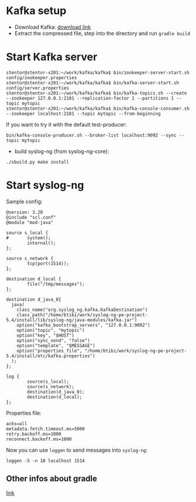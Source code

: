 # Kafka setup

* Download Kafka: [download link](https://www.apache.org/dyn/closer.cgi?path=/kafka/0.8.2.1/kafka-0.8.2.1-src.tgz)
* Extract the compressed file, step into the directory and run `gradle build`

# Start Kafka server

```
stentor@stentor-x201:~/work/kafka/kafka$ bin/zookeeper-server-start.sh config/zookeeper.properties
stentor@stentor-x201:~/work/kafka/kafka$ bin/kafka-server-start.sh config/server.properties
stentor@stentor-x201:~/work/kafka/kafka$ bin/kafka-topics.sh --create --zookeeper 127.0.0.1:2181 --replication-factor 1 --partitions 1 --topic mytopic
stentor@stentor-x201:~/work/kafka/kafka$ bin/kafka-console-consumer.sh --zookeeper localhost:2181 --topic mytopic --from-beginning
```

If you want to try it with the default test-producer:
```
bin/kafka-console-producer.sh --broker-list localhost:9092 --sync --topic mytopic
```

* build syslog-ng (from syslog-ng-core):

```
./sbuild.py make install
```

# Start syslog-ng

Sample config:

```
@version: 3.20
@include "scl.conf"
@module "mod-java"

source s_local {
#       system();
        internal();
};

source s_network {
        tcp(port(1514));
};

destination d_local {
        file("/tmp/messages");
};

destination d_java_0{
  java(
    class_name("org.syslog_ng.kafka.KafkaDestination")
    class_path("/home/btibi/work/syslog-ng-pe-project-5.4/install/lib/syslog-ng/java-modules/kafka.jar")
    option("kafka_bootstrap_servers", "127.0.0.1:9092")
    option("topic", "mytopic")
    option("key", "$HOST")
    option("sync_send", "false")
    option("template", "$MESSAGE")
    option("properties_file", "/home/btibi/work/syslog-ng-pe-project-5.4/install/etc/kafka.properties")
  );
};

log {
        source(s_local);
        source(s_network);
        destination(d_java_0);
        destination(d_local);
};

```

Properties file:

```
acks=all
metadata.fetch.timeout.ms=5000
retry.backoff.ms=1000
reconnect.backoff.ms=1000
```

Now you can use `loggen` to send messages into `syslog-ng`:

```
loggen -S -n 10 localhost 1514
```

## Other infos about gradle
[link](http://gitlab.syslog-ng.balabit/lbudai/internal-builder-repo-doc/wikis/home)

